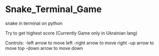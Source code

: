 # Snake_Terminal_Game
snake in terminal on python

Try to get highest score (Currently Game only in Ukrainian lang)

Controls:
-left arrow to move left
-right arrow to move right
-up arrow to move top
-down arrow to move down
